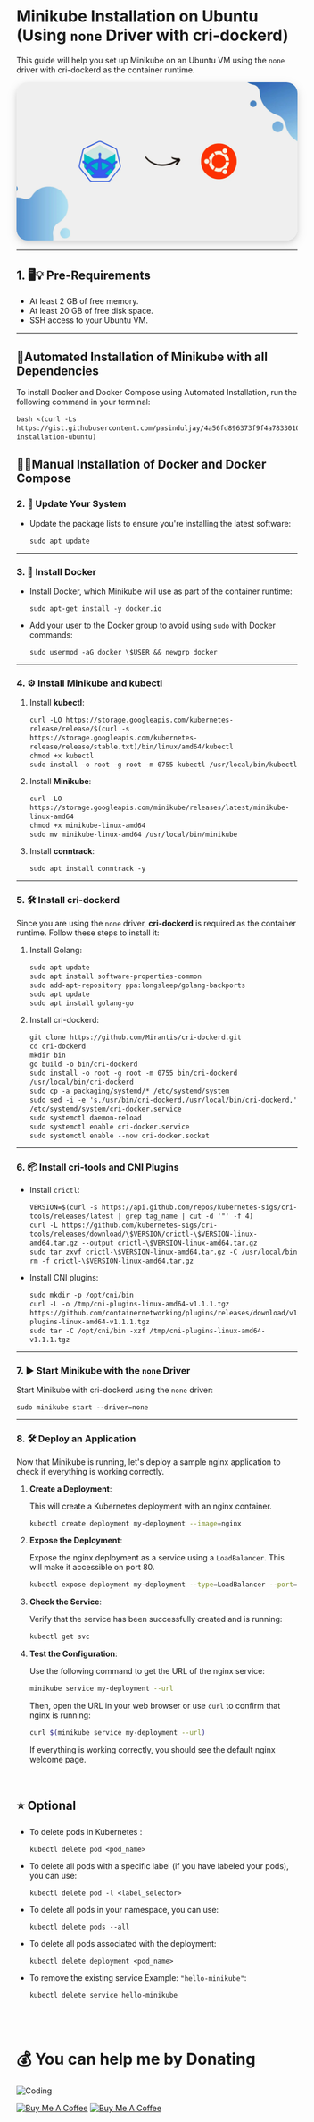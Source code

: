 
# Minikube Installation on Ubuntu (Using `none` Driver with cri-dockerd)

This guide will help you set up Minikube on an Ubuntu VM using the `none` driver with cri-dockerd as the container runtime.

<p align="center">
  <img src="./Images/background.webp" alt="Docker Image" style="border-radius: 20px; box-shadow: 0 4px 8px rgba(0, 0, 0, 0.1), 0 6px 20px rgba(0, 0, 0, 0.1); max-width: 100%; height: auto; transition: transform 0.3s ease;">
</p>

---
## 1. 🖥️💡 Pre-Requirements

- At least 2 GB of free memory.
- At least 20 GB of free disk space.
- SSH access to your Ubuntu VM.

---

## 🤖Automated Installation of Minikube with all Dependencies

To install Docker and Docker Compose using Automated Installation, run the following command in your terminal:
     
```
bash <(curl -Ls https://gist.githubusercontent.com/pasinduljay/4a56fd896373f9f4a783301000570f06/raw/82df68326a2d1785c002d1e7f2d137f5fd927d9d/minikube-installation-ubuntu)
```

## 👩‍💻Manual Installation of Docker and Docker Compose

### 2. 🔄 Update Your System

- Update the package lists to ensure you're installing the latest software:

    ```
    sudo apt update
    ```
---

### 3. 🐳 Install Docker

- Install Docker, which Minikube will use as part of the container runtime:

    ```
    sudo apt-get install -y docker.io
    ```

- Add your user to the Docker group to avoid using `sudo` with Docker commands:

    ```
    sudo usermod -aG docker \$USER && newgrp docker
    ```

---

### 4. ⚙️ Install Minikube and kubectl

1. Install **kubectl**:

    ```
    curl -LO https://storage.googleapis.com/kubernetes-release/release/$(curl -s https://storage.googleapis.com/kubernetes-release/release/stable.txt)/bin/linux/amd64/kubectl
    chmod +x kubectl
    sudo install -o root -g root -m 0755 kubectl /usr/local/bin/kubectl
    ```

2. Install **Minikube**:

    ```
    curl -LO https://storage.googleapis.com/minikube/releases/latest/minikube-linux-amd64
    chmod +x minikube-linux-amd64
    sudo mv minikube-linux-amd64 /usr/local/bin/minikube
    ```

3. Install **conntrack**:

    ```
    sudo apt install conntrack -y
    ```

---

### 5. 🛠️ Install cri-dockerd

Since you are using the `none` driver, **cri-dockerd** is required as the container runtime. Follow these steps to install it:

1. Install Golang:

    ```
    sudo apt update
    sudo apt install software-properties-common
    sudo add-apt-repository ppa:longsleep/golang-backports
    sudo apt update
    sudo apt install golang-go
    ```

2. Install cri-dockerd:

    ```
    git clone https://github.com/Mirantis/cri-dockerd.git
    cd cri-dockerd
    mkdir bin
    go build -o bin/cri-dockerd
    sudo install -o root -g root -m 0755 bin/cri-dockerd /usr/local/bin/cri-dockerd
    sudo cp -a packaging/systemd/* /etc/systemd/system
    sudo sed -i -e 's,/usr/bin/cri-dockerd,/usr/local/bin/cri-dockerd,' /etc/systemd/system/cri-docker.service
    sudo systemctl daemon-reload
    sudo systemctl enable cri-docker.service
    sudo systemctl enable --now cri-docker.socket
    ```

---

### 6. 📦 Install cri-tools and CNI Plugins

- Install `crictl`:

    ```
    VERSION=$(curl -s https://api.github.com/repos/kubernetes-sigs/cri-tools/releases/latest | grep tag_name | cut -d '"' -f 4)
    curl -L https://github.com/kubernetes-sigs/cri-tools/releases/download/\$VERSION/crictl-\$VERSION-linux-amd64.tar.gz --output crictl-\$VERSION-linux-amd64.tar.gz
    sudo tar zxvf crictl-\$VERSION-linux-amd64.tar.gz -C /usr/local/bin
    rm -f crictl-\$VERSION-linux-amd64.tar.gz
    ```

- Install CNI plugins:

    ```
    sudo mkdir -p /opt/cni/bin
    curl -L -o /tmp/cni-plugins-linux-amd64-v1.1.1.tgz https://github.com/containernetworking/plugins/releases/download/v1.1.1/cni-plugins-linux-amd64-v1.1.1.tgz
    sudo tar -C /opt/cni/bin -xzf /tmp/cni-plugins-linux-amd64-v1.1.1.tgz
    ```

---

### 7. ▶️ Start Minikube with the `none` Driver

Start Minikube with cri-dockerd using the `none` driver:

```
sudo minikube start --driver=none
```

---

### 8. 🛠️ Deploy an Application

Now that Minikube is running, let's deploy a sample nginx application to check if everything is working correctly.

1. **Create a Deployment**:

    This will create a Kubernetes deployment with an nginx container.

    ```bash
    kubectl create deployment my-deployment --image=nginx
    ```

2. **Expose the Deployment**:

    Expose the nginx deployment as a service using a `LoadBalancer`. This will make it accessible on port 80.

    ```bash
    kubectl expose deployment my-deployment --type=LoadBalancer --port=80 --target-port=80
    ```

3. **Check the Service**:

    Verify that the service has been successfully created and is running:

    ```bash
    kubectl get svc
    ```

4. **Test the Configuration**:

    Use the following command to get the URL of the nginx service:

    ```bash
    minikube service my-deployment --url
    ```

    Then, open the URL in your web browser or use `curl` to confirm that nginx is running:

    ```bash
    curl $(minikube service my-deployment --url)
    ```

    If everything is working correctly, you should see the default nginx welcome page.

</br>

## ⭐ Optional

- To delete pods in Kubernetes :

    ```
    kubectl delete pod <pod_name>
    ```
- To delete all pods with a specific label (if you have labeled your pods), you can use:
    ```
    kubectl delete pod -l <label_selector>
    ```
- To delete all pods in your namespace, you can use:
    ```
    kubectl delete pods --all
    ```
 - To delete all pods associated with the deployment:
   ```
   kubectl delete deployment <pod_name>
    ```
- To remove the existing service Example: `"hello-minikube"`: 
    ```
    kubectl delete service hello-minikube
    ```
</br></br>

# 💰 You can help me by Donating
<img align="center" alt="Coding" width="400" src="https://github.com/pasinduljay/pasinduljay/blob/main/Resources/user2.gif">

<a href="https://buymeacoffee.com/pasinduljay" target="_blank"><img src="https://cdn.buymeacoffee.com/buttons/v2/default-yellow.png" alt="Buy Me A Coffee" height="50px" ></a>
<a href="https://paypal.me/980822" target="_blank"><img src="https://img.shields.io/badge/PayPal-00457C?style=for-the-badge&logo=paypal&logoColor=white" alt="Buy Me A Coffee" height="50px" >
<br><br>
